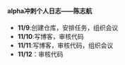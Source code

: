 #### alpha冲刺个人日志——陈志航
- **11/9**:创建仓库，安排任务，组织会议
- **11/10**:写博客，审核代码
- **11/11**:写博客，审核代码，组织会议
- **11/12**：审核代码
